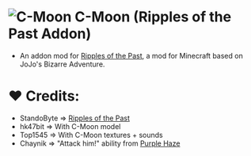 # ![C-Moon](https://cdn.discordapp.com/attachments/724983669114142751/1244996869923409920/cmoon.png?ex=66572530&is=6655d3b0&hm=cc75373e332ec50d26aa610170d1f4f241a38fa044f760888c15c8e275765238&) C-Moon (Ripples of the Past Addon) 
- An addon mod for [Ripples of the Past](https://github.com/StandoByte/Ripples-of-the-Past), a mod for Minecraft based on JoJo's Bizarre Adventure.

# ❤️ Credits:
- StandoByte => [Ripples of the Past](https://github.com/StandoByte/Ripples-of-the-Past)
- hk47bit => With C-Moon model
- Top1545 => With C-Moon textures + sounds
- Chaynik => "Attack him!" ability from [Purple Haze](https://github.com/parmezannchik/PurpleHazeRotp-/tree/main)